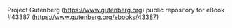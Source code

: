 Project Gutenberg (https://www.gutenberg.org) public repository for eBook #43387 (https://www.gutenberg.org/ebooks/43387)
